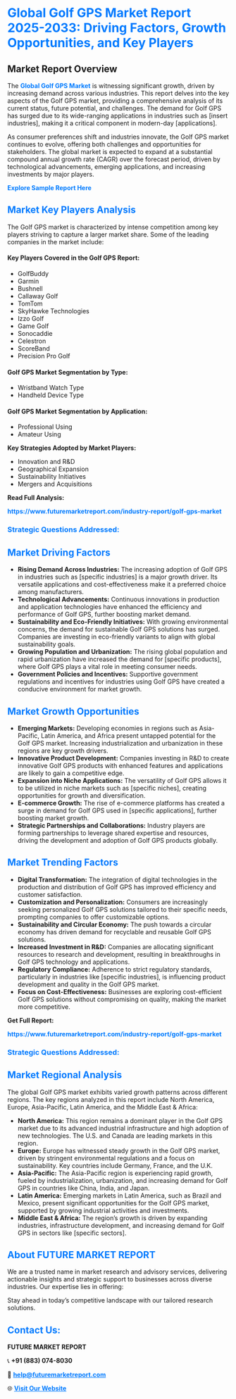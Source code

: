 <h1 style="color: #007BFF;">Global Golf GPS Market Report 2025-2033: Driving Factors, Growth Opportunities, and Key Players</h1>

<section id="overview">
<h2>Market Report Overview</h2>
<p>The <a href="https://www.futuremarketreport.com/industry-report/golf-gps-market" style="color: #007BFF; text-decoration: none;"><strong>Global Golf GPS Market</strong></a> is witnessing significant growth, driven by increasing demand across various industries. This report delves into the key aspects of the Golf GPS market, providing a comprehensive analysis of its current status, future potential, and challenges. The demand for Golf GPS has surged due to its wide-ranging applications in industries such as [insert industries], making it a critical component in modern-day [applications].</p>
<p>As consumer preferences shift and industries innovate, the Golf GPS market continues to evolve, offering both challenges and opportunities for stakeholders. The global market is expected to expand at a substantial compound annual growth rate (CAGR) over the forecast period, driven by technological advancements, emerging applications, and increasing investments by major players.</p>
</section>

<section id="overview">
<p><a href="https://www.futuremarketreport.com/request-sample/reportId=81992" style="color: #007BFF; text-decoration: none;"><strong>Explore Sample Report Here</strong></a></p>
</section>

<section id="key-players">
<h2 style="color: #007BFF;">Market Key Players Analysis</h2>
<p>The Golf GPS market is characterized by intense competition among key players striving to capture a larger market share. Some of the leading companies in the market include:</p>
<h4>Key Players Covered in the Golf GPS Report:</h4>
<ul><li>GolfBuddy</li><li>Garmin</li><li>Bushnell</li><li>Callaway Golf</li><li>TomTom</li><li>SkyHawke Technologies</li><li>Izzo Golf</li><li>Game Golf</li><li>Sonocaddie</li><li>Celestron</li><li>ScoreBand</li><li>Precision Pro Golf</li></ul>
<h4>Golf GPS Market Segmentation by Type:</h4>
<ul><li>Wristband Watch Type</li><li>Handheld Device Type</li></ul>

<h4>Golf GPS Market Segmentation by Application:</h4>
<ul><li>Professional Using</li><li>Amateur Using</li></ul>
<p><strong>Key Strategies Adopted by Market Players:</strong></p>
<ul>
<li>Innovation and R&D</li>
<li>Geographical Expansion</li>
<li>Sustainability Initiatives</li>
<li>Mergers and Acquisitions</li>
</ul>
</section>

<section>
<p><strong>Read Full Analysis: </strong></p><a href="https://www.futuremarketreport.com/industry-report/golf-gps-market" style="color: #007BFF; text-decoration: none;"><strong>https://www.futuremarketreport.com/industry-report/golf-gps-market</strong></a>
<h3 style="color: #007BFF;">Strategic Questions Addressed:</h3>
</section>

<section id="driving-factors">
<h2 style="color: #007BFF;">Market Driving Factors</h2>
<ul>
<li><strong>Rising Demand Across Industries:</strong> The increasing adoption of Golf GPS in industries such as [specific industries] is a major growth driver. Its versatile applications and cost-effectiveness make it a preferred choice among manufacturers.</li>
<li><strong>Technological Advancements:</strong> Continuous innovations in production and application technologies have enhanced the efficiency and performance of Golf GPS, further boosting market demand.</li>
<li><strong>Sustainability and Eco-Friendly Initiatives:</strong> With growing environmental concerns, the demand for sustainable Golf GPS solutions has surged. Companies are investing in eco-friendly variants to align with global sustainability goals.</li>
<li><strong>Growing Population and Urbanization:</strong> The rising global population and rapid urbanization have increased the demand for [specific products], where Golf GPS plays a vital role in meeting consumer needs.</li>
<li><strong>Government Policies and Incentives:</strong> Supportive government regulations and incentives for industries using Golf GPS have created a conducive environment for market growth.</li>
</ul>
</section>

<section id="growth-opportunities">
<h2 style="color: #007BFF;">Market Growth Opportunities</h2>
<ul>
<li><strong>Emerging Markets:</strong> Developing economies in regions such as Asia-Pacific, Latin America, and Africa present untapped potential for the Golf GPS market. Increasing industrialization and urbanization in these regions are key growth drivers.</li>
<li><strong>Innovative Product Development:</strong> Companies investing in R&D to create innovative Golf GPS products with enhanced features and applications are likely to gain a competitive edge.</li>
<li><strong>Expansion into Niche Applications:</strong> The versatility of Golf GPS allows it to be utilized in niche markets such as [specific niches], creating opportunities for growth and diversification.</li>
<li><strong>E-commerce Growth:</strong> The rise of e-commerce platforms has created a surge in demand for Golf GPS used in [specific applications], further boosting market growth.</li>
<li><strong>Strategic Partnerships and Collaborations:</strong> Industry players are forming partnerships to leverage shared expertise and resources, driving the development and adoption of Golf GPS products globally.</li>
</ul>
</section>

<section id="trending-factors">
<h2 style="color: #007BFF;">Market Trending Factors</h2>
<ul>
<li><strong>Digital Transformation:</strong> The integration of digital technologies in the production and distribution of Golf GPS has improved efficiency and customer satisfaction.</li>
<li><strong>Customization and Personalization:</strong> Consumers are increasingly seeking personalized Golf GPS solutions tailored to their specific needs, prompting companies to offer customizable options.</li>
<li><strong>Sustainability and Circular Economy:</strong> The push towards a circular economy has driven demand for recyclable and reusable Golf GPS solutions.</li>
<li><strong>Increased Investment in R&D:</strong> Companies are allocating significant resources to research and development, resulting in breakthroughs in Golf GPS technology and applications.</li>
<li><strong>Regulatory Compliance:</strong> Adherence to strict regulatory standards, particularly in industries like [specific industries], is influencing product development and quality in the Golf GPS market.</li>
<li><strong>Focus on Cost-Effectiveness:</strong> Businesses are exploring cost-efficient Golf GPS solutions without compromising on quality, making the market more competitive.</li>
</ul>
</section>

<section>
<p><strong>Get Full Report: </strong></p><a href="https://www.futuremarketreport.com/industry-report/golf-gps-market" style="color: #007BFF; text-decoration: none;"><strong>https://www.futuremarketreport.com/industry-report/golf-gps-market</strong></a>
<h3 style="color: #007BFF;">Strategic Questions Addressed:</h3>
</section>


<section id="regional-analysis">
<h2 style="color: #007BFF;">Market Regional Analysis</h2>
<p>The global Golf GPS market exhibits varied growth patterns across different regions. The key regions analyzed in this report include North America, Europe, Asia-Pacific, Latin America, and the Middle East & Africa:</p>
<ul>
<li><strong>North America:</strong> This region remains a dominant player in the Golf GPS market due to its advanced industrial infrastructure and high adoption of new technologies. The U.S. and Canada are leading markets in this region.</li>
<li><strong>Europe:</strong> Europe has witnessed steady growth in the Golf GPS market, driven by stringent environmental regulations and a focus on sustainability. Key countries include Germany, France, and the U.K.</li>
<li><strong>Asia-Pacific:</strong> The Asia-Pacific region is experiencing rapid growth, fueled by industrialization, urbanization, and increasing demand for Golf GPS in countries like China, India, and Japan.</li>
<li><strong>Latin America:</strong> Emerging markets in Latin America, such as Brazil and Mexico, present significant opportunities for the Golf GPS market, supported by growing industrial activities and investments.</li>
<li><strong>Middle East & Africa:</strong> The region’s growth is driven by expanding industries, infrastructure development, and increasing demand for Golf GPS in sectors like [specific sectors].</li>
</ul>
</section>

<footer>
<h2 style="color: #007BFF;">About FUTURE MARKET REPORT</h2>
<p>We are a trusted name in market research and advisory services, delivering actionable insights and strategic support to businesses across diverse industries. Our expertise lies in offering:</p>

<p>Stay ahead in today’s competitive landscape with our tailored research solutions.</p>

<h2 style="color: #007BFF;">Contact Us:</h2>
<p><strong>FUTURE MARKET REPORT</strong></p>
<p>📞 <strong>+91 (883) 074-8030</strong></p>
<p>📧 <strong><a href="mailto:help@futuremarketreport.com" style="color: #007BFF;">help@futuremarketreport.com</a></strong></p>
<p>🌐 <strong><a href="https://www.futuremarketreport.com/" style="color: #007BFF;">Visit Our Website</a></strong></p>
</footer>
